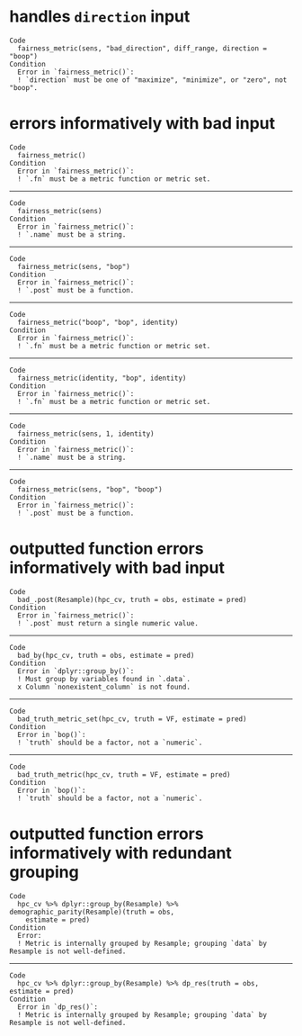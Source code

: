 # handles `direction` input

    Code
      fairness_metric(sens, "bad_direction", diff_range, direction = "boop")
    Condition
      Error in `fairness_metric()`:
      ! `direction` must be one of "maximize", "minimize", or "zero", not "boop".

# errors informatively with bad input

    Code
      fairness_metric()
    Condition
      Error in `fairness_metric()`:
      ! `.fn` must be a metric function or metric set.

---

    Code
      fairness_metric(sens)
    Condition
      Error in `fairness_metric()`:
      ! `.name` must be a string.

---

    Code
      fairness_metric(sens, "bop")
    Condition
      Error in `fairness_metric()`:
      ! `.post` must be a function.

---

    Code
      fairness_metric("boop", "bop", identity)
    Condition
      Error in `fairness_metric()`:
      ! `.fn` must be a metric function or metric set.

---

    Code
      fairness_metric(identity, "bop", identity)
    Condition
      Error in `fairness_metric()`:
      ! `.fn` must be a metric function or metric set.

---

    Code
      fairness_metric(sens, 1, identity)
    Condition
      Error in `fairness_metric()`:
      ! `.name` must be a string.

---

    Code
      fairness_metric(sens, "bop", "boop")
    Condition
      Error in `fairness_metric()`:
      ! `.post` must be a function.

# outputted function errors informatively with bad input

    Code
      bad_.post(Resample)(hpc_cv, truth = obs, estimate = pred)
    Condition
      Error in `fairness_metric()`:
      ! `.post` must return a single numeric value.

---

    Code
      bad_by(hpc_cv, truth = obs, estimate = pred)
    Condition
      Error in `dplyr::group_by()`:
      ! Must group by variables found in `.data`.
      x Column `nonexistent_column` is not found.

---

    Code
      bad_truth_metric_set(hpc_cv, truth = VF, estimate = pred)
    Condition
      Error in `bop()`:
      ! `truth` should be a factor, not a `numeric`.

---

    Code
      bad_truth_metric(hpc_cv, truth = VF, estimate = pred)
    Condition
      Error in `bop()`:
      ! `truth` should be a factor, not a `numeric`.

# outputted function errors informatively with redundant grouping

    Code
      hpc_cv %>% dplyr::group_by(Resample) %>% demographic_parity(Resample)(truth = obs,
        estimate = pred)
    Condition
      Error:
      ! Metric is internally grouped by Resample; grouping `data` by Resample is not well-defined.

---

    Code
      hpc_cv %>% dplyr::group_by(Resample) %>% dp_res(truth = obs, estimate = pred)
    Condition
      Error in `dp_res()`:
      ! Metric is internally grouped by Resample; grouping `data` by Resample is not well-defined.

